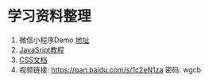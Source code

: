 # 学习资料整理


1. 微信小程序Demo  [地址](http://bbs.larkapp.com/)
2. [JavaSript教程](http://www.liaoxuefeng.com/wiki/001434446689867b27157e896e74d51a89c25cc8b43bdb3000)
3. [CSS文档](http://www.phpstudy.net/css3/)
4. 视频链接: https://pan.baidu.com/s/1c2eN1za 密码: wgcb


